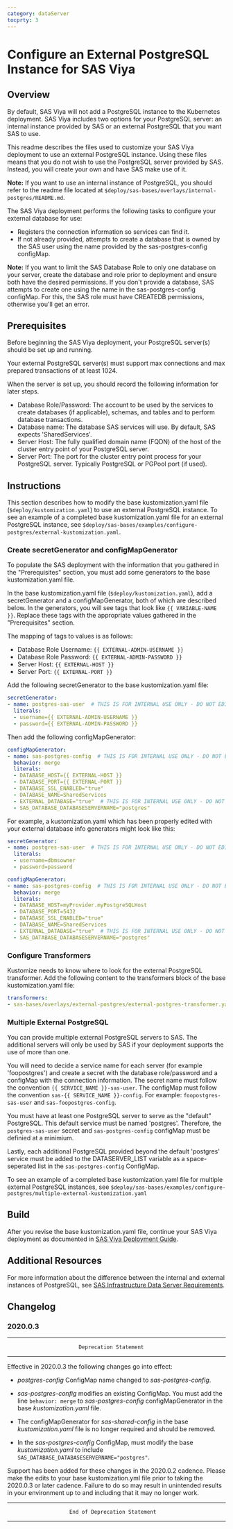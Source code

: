 ```yaml
---
category: dataServer
tocprty: 3
---
```


# Configure an External PostgreSQL Instance for SAS Viya

## Overview

By default, SAS Viya will not add a PostgreSQL instance to the Kubernetes
deployment. SAS Viya includes two options for your PostgreSQL server: an
internal instance provided by SAS or an external PostgreSQL that you want SAS
to use. 

This readme describes the files used to customize your SAS Viya deployment to
use an external PostgreSQL instance. Using these files means that you do not
wish to use the PostgreSQL server provided by SAS. Instead, you will create
your own and have SAS make use of it. 

**Note:** If you want to use an internal instance of PostgreSQL, you should
refer to the readme file located at
`$deploy/sas-bases/overlays/internal-postgres/README.md`.

The SAS Viya deployment performs the following tasks to configure your external 
database for use:

* Registers the connection information so services can find it.
* If not already provided, attempts to create a database that is owned by the
  SAS user using the name provided by the sas-postgres-config configMap.

**Note:** If you want to limit the SAS Database Role to only one database on
your server, create the database and role prior to deployment and ensure both
have the desired permissions. If you don't provide a database, SAS attempts
to create one using the name in the sas-postgres-config configMap. For this,
the SAS role must have CREATEDB permissions, otherwise you'll get an error.

## Prerequisites

Before beginning the SAS Viya deployment, your PostgreSQL server(s) should be
set up and running.

Your external PostgreSQL server(s) must support max connections and max prepared
transactions of at least 1024.

When the server is set up, you should record the following
information for later steps.

* Database Role/Password: The account to be used by the services to create
  databases (if applicable), schemas, and tables and to perform database
  transactions.
* Database name: The database SAS services will use. By default, SAS expects
  'SharedServices'.
* Server Host: The fully qualified domain name (FQDN) of the host of the
  cluster entry point of your PostgreSQL server.
* Server Port: The port for the cluster entry point process for your PostgreSQL 
  server. Typically PostgreSQL or PGPool port (if used).

## Instructions

This section describes how to modify the base kustomization.yaml file 
(`$deploy/kustomization.yaml`) to use an external PostgreSQL instance. To see an 
example of a completed base kustomization.yaml 
file for an external PostgreSQL instance, see
`$deploy/sas-bases/examples/configure-postgres/external-kustomization.yaml`.

### Create secretGenerator and configMapGenerator

To populate the SAS deployment with the information that you gathered in the
"Prerequisites" section, you must add some generators to the base
kustomization.yaml file.

In the base kustomization.yaml file (`$deploy/kustomization.yaml`), add a
secretGenerator and a configMapGenerator, both of which are described below.
In the generators, you will see tags that look like `{{ VARIABLE-NAME }}`.
Replace these tags with the appropriate values gathered in the "Prerequisites"
section.

The mapping of tags to values is as follows:

* Database Role Username: `{{ EXTERNAL-ADMIN-USERNAME }}`
* Database Role Password: `{{ EXTERNAL-ADMIN-PASSWORD }}`
* Server Host: `{{ EXTERNAL-HOST }}`
* Server Port: `{{ EXTERNAL-PORT }}`

Add the following secretGenerator to the base kustomization.yaml file:

```yaml
secretGenerator:
- name: postgres-sas-user  # THIS IS FOR INTERNAL USE ONLY - DO NOT EDIT
  literals:
  - username={{ EXTERNAL-ADMIN-USERNAME }}
  - password={{ EXTERNAL-ADMIN-PASSWORD }}
```

Then add the following configMapGenerator:

```yaml
configMapGenerator:
- name: sas-postgres-config  # THIS IS FOR INTERNAL USE ONLY - DO NOT EDIT
  behavior: merge
  literals:
  - DATABASE_HOST={{ EXTERNAL-HOST }}
  - DATABASE_PORT={{ EXTERNAL-PORT }}
  - DATABASE_SSL_ENABLED="true"
  - DATABASE_NAME=SharedServices
  - EXTERNAL_DATABASE="true"  # THIS IS FOR INTERNAL USE ONLY - DO NOT EDIT
  - SAS_DATABASE_DATABASESERVERNAME="postgres"
```

For example, a kustomization.yaml which has been properly edited with your
external database info generators might look like this:

```yaml
secretGenerator:
- name: postgres-sas-user  # THIS IS FOR INTERNAL USE ONLY - DO NOT EDIT
  literals:
  - username=dbmsowner
  - password=password

configMapGenerator:
- name: sas-postgres-config  # THIS IS FOR INTERNAL USE ONLY - DO NOT EDIT
  behavior: merge
  literals:
  - DATABASE_HOST=myProvider.myPostgreSQLHost
  - DATABASE_PORT=5432
  - DATABASE_SSL_ENABLED="true"
  - DATABASE_NAME=SharedServices
  - EXTERNAL_DATABASE="true"  # THIS IS FOR INTERNAL USE ONLY - DO NOT EDIT
  - SAS_DATABASE_DATABASESERVERNAME="postgres"
```

### Configure Transformers

Kustomize needs to know where to look for the external PostgreSQL transformer.
Add the following content to the transformers block of the base
kustomization.yaml file:

```yaml
transformers:
- sas-bases/overlays/external-postgres/external-postgres-transformer.yaml
```

### Multiple External PostgreSQL

You can provide multiple external PostgreSQL servers to SAS. The additional
servers will only be used by SAS if your deployment supports the use of more
than one.

You will need to decide a service name for each server (for example
'foopostgres') and create a secret with the database role/password and a
configMap with the connection information. The secret name must follow the
convention `{{ SERVICE_NAME }}-sas-user`. The configMap must follow the
convention `sas-{{ SERVICE_NAME }}-config`. For example: `foopostgres-sas-user`
and `sas-foopostgres-config`.

You must have at least one PostgreSQL server to serve as the "default"
PostgreSQL. This default service must be named 'postgres'. Therefore,
the `postgres-sas-user` secret and `sas-postgres-config` configMap must be
definied at a minimium.

Lastly, each additional PostgreSQL provided beyond the default 'postgres'
service must be added to the DATASERVER_LIST variable as a space-seperated
list in the `sas-postgres-config` ConfigMap.

To see an example of a completed base kustomization.yaml file for multiple
external PostgreSQL instances, see
`$deploy/sas-bases/examples/configure-postgres/multiple-external-kustomization.yaml` 

## Build

After you revise the base kustomization.yaml file, continue your SAS Viya
deployment as documented in
[SAS Viya Deployment Guide](http://documentation.sas.com/?softwareId=mysas&softwareVersion=prod&docsetId=dplyml0phy0dkr&docsetTarget=titlepage.htm&locale=en).

## Additional Resources

For more information about the difference between the internal and external
instances of PostgreSQL, see
[SAS Infrastructure Data Server Requirements](http://documentation.sas.com/?softwareId=mysas&softwareVersion=prod&docsetId=itopssr&docsetTarget=n1rbbuql9epqa0n1pg3bvfx3dmvc.htm).

## Changelog

### 2020.0.3

****************************************************************************

                           Deprecation Statement

****************************************************************************

Effective in 2020.0.3 the following changes go into effect:

* *postgres-config* ConfigMap name changed to *sas-postgres-config*.

* *sas-postgres-config* modifies an existing ConfigMap. You must add the line
  `behavior: merge` to *sas-postgres-config* configMapGenerator in the base
  *kustomization.yaml* file.

* The configMapGenerator for *sas-shared-config* in the base
  *kustomization.yaml* file is no longer required and should be removed.

* In the *sas-postgres-config* ConfigMap, must modify the base
  *kustomization.yaml* to include `SAS_DATABASE_DATABASESERVERNAME="postgres"`.

Support has been added for these changes in the 2020.0.2 cadence.  Please make
the edits to your base kustomization.yml file prior to taking the 2020.0.3 or
later cadence.  Failure to do so may result in unintended results in your
environment up to and including that it may no longer work.

****************************************************************************

                        End of Deprecation Statement

****************************************************************************